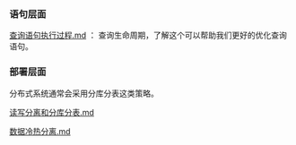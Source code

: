 ### 语句层面

 [查询语句执行过程.md](查询语句执行过程.md) ： 查询生命周期，了解这个可以帮助我们更好的优化查询语句。







### 部署层面

分布式系统通常会采用分库分表这类策略。

 [读写分离和分库分表.md](读写分离和分库分表.md) 

 [数据冷热分离.md](数据冷热分离.md) 